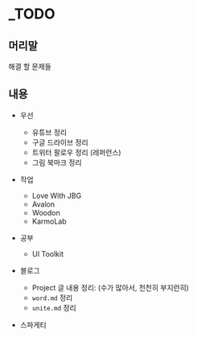 # _TODO

## 머리말

해결 할 문제들  

## 내용

- 우선
  - 유튜브 정리
  - 구글 드라이브 정리
  - 트위터 팔로우 정리 (레퍼런스)
  - 그림 북마크 정리

- 작업
  - Love With JBG
  - Avalon
  - Woodon
  - KarmoLab

- 공부
  - UI Toolkit

- 블로그
  - Project 글 내용 정리: (수가 많아서, 천천히 부지런히)
  - `word.md` 정리
  - `unite.md` 정리

- 스파게티
